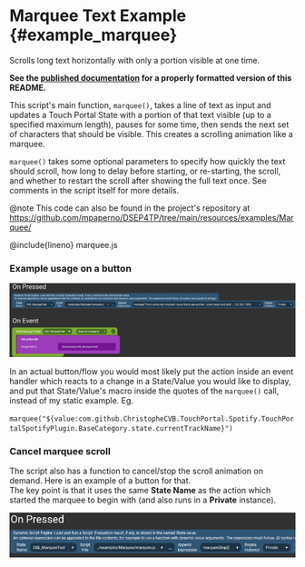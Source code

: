 # Marquee Text Example {#example_marquee}
Scrolls long text horizontally with only a portion visible at one time.

<div class="hide-on-site">

**See the [published documentation](https://mpaperno.github.io/DSEP4TP/example_marquee.html) for a properly formatted version of this README.**
</div>

This script's main function, `marquee()`, takes a line of text as input and updates a Touch Portal State with a portion of that text visible (up to a specified maximum length),
pauses for some time, then sends the next set of characters that should be visible. This creates a scrolling animation like a marquee.

`marquee()` takes some optional parameters to specify how quickly the text should scroll, how long to delay before starting, or re-starting, the scroll,
and whether to restart the scroll after showing the full text once. See comments in the script itself for more details.

@note This code can also be found in the project's repository at<br />
https://github.com/mpaperno/DSEP4TP/tree/main/resources/examples/Marquee/

@include{lineno} marquee.js


### Example usage on a button
<a href="example_marquee_button_flow.png" target="image" title="Click for full version in new window.">
<img src="example_marquee_button_flow.png" />
</a>

In an actual button/flow you would most likely put the action inside an event handler which reacts to a change in a State/Value you would like to display,
and put that State/Value's macro inside the quotes of the `marquee()` call, instead of my static example. Eg.

`marquee("${value:com.github.ChristopheCVB.TouchPortal.Spotify.TouchPortalSpotifyPlugin.BaseCategory.state.currentTrackName}")`

### Cancel marquee scroll
The script also has a function to cancel/stop the scroll animation on demand. Here is an example of a button for that.<br/>
The key point is that it uses the same __State Name__ as the action which started the marquee to begin with (and also runs in a __Private__ instance).

<a href="example_marquee_stop_button.png" target="image" title="Click for full version in new window.">
<img src="example_marquee_stop_button.png" />
</a>
